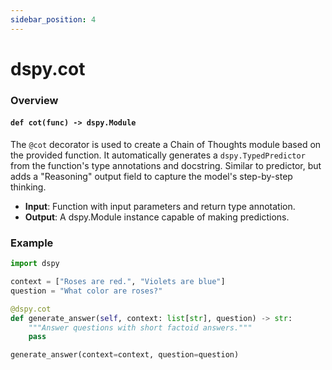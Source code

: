 ```yaml
---
sidebar_position: 4
---
```


# dspy.cot

### Overview

#### `def cot(func) -> dspy.Module`

The `@cot` decorator is used to create a Chain of Thoughts module based on the provided function. It automatically generates a `dspy.TypedPredictor` from the function's type annotations and docstring. Similar to predictor, but adds a "Reasoning" output field to capture the model's step-by-step thinking.

* **Input**: Function with input parameters and return type annotation.
* **Output**: A dspy.Module instance capable of making predictions.

### Example

```python
import dspy

context = ["Roses are red.", "Violets are blue"]
question = "What color are roses?"

@dspy.cot
def generate_answer(self, context: list[str], question) -> str:
    """Answer questions with short factoid answers."""
    pass

generate_answer(context=context, question=question)
```
